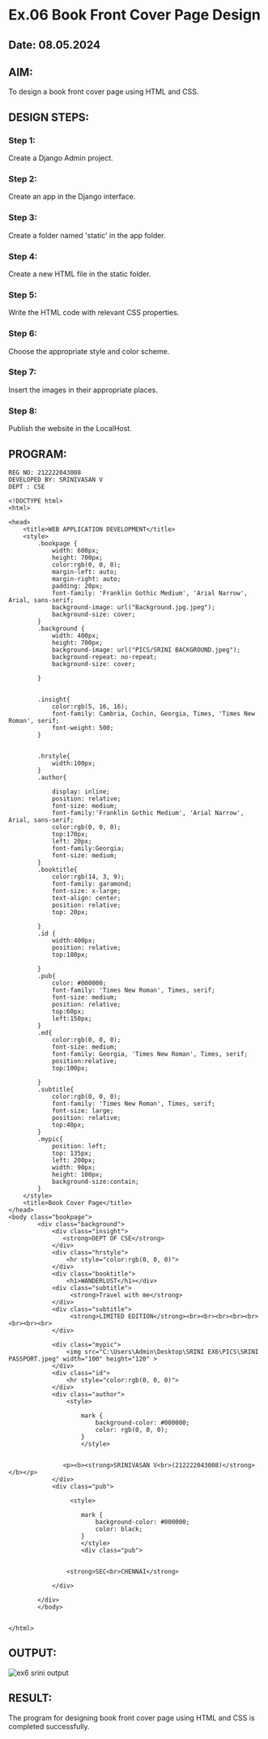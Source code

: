 # Ex.06 Book Front Cover Page Design
## Date: 08.05.2024

## AIM:
To design a book front cover page using HTML and CSS.

## DESIGN STEPS:

### Step 1:
Create a Django Admin project.

### Step 2:
Create an app in the Django interface.

### Step 3:
Create a folder named 'static' in the app folder.

### Step 4:
Create a new HTML file in the static folder.

### Step 5:
Write the HTML code with relevant CSS properties.

### Step 6:
Choose the appropriate style and color scheme.

### Step 7:
Insert the images in their appropriate places.

### Step 8:
Publish the website in the LocalHost.

## PROGRAM:

```
REG NO: 212222043008
DEVELOPED BY: SRINIVASAN V
DEPT : CSE

<!DOCTYPE html>
<html>

<head>
    <title>WEB APPLICATION DEVELOPMENT</title>
    <style>
        .bookpage {
            width: 600px;
            height: 700px;
            color:rgb(0, 0, 0);
            margin-left: auto;
            margin-right: auto;
            padding: 20px;
            font-family: 'Franklin Gothic Medium', 'Arial Narrow', Arial, sans-serif;
            background-image: url("Background.jpg.jpeg");
            background-size: cover;
        }
        .background {
            width: 400px;
            height: 700px;
            background-image: url("PICS/SRINI BACKGROUND.jpeg");
            background-repeat: no-repeat;
            background-size: cover;
            
        }
     

        .insight{
            color:rgb(5, 16, 16);
            font-family: Cambria, Cochin, Georgia, Times, 'Times New Roman', serif;
            font-weight: 500;
        }
        
        
        .hrstyle{
            width:100px;
        }
        .author{
        
            display: inline;
            position: relative;
            font-size: medium;
            font-family:'Franklin Gothic Medium', 'Arial Narrow', Arial, sans-serif;
            color:rgb(0, 0, 0);
            top:170px;
            left: 20px;
            font-family:Georgia;
            font-size: medium;
        }
        .booktitle{
            color:rgb(14, 3, 9);
            font-family: garamond;
            font-size: x-large;
            text-align: center;
            position: relative;
            top: 20px;
        
        }
        .id {
            width:400px;
            position: relative;
            top:180px;
            
        }
        .pub{
            color: #000000;
            font-family: 'Times New Roman', Times, serif;
            font-size: medium;
            position: relative;
            top:60px;
            left:150px;
        }
        .ed{
            color:rgb(0, 0, 0);
            font-size: medium;
            font-family: Georgia, 'Times New Roman', Times, serif;
            position:relative;
            top:100px;
        
        }
        .subtitle{
            color:rgb(0, 0, 0);
            font-family: 'Times New Roman', Times, serif;
            font-size: large;
            position: relative;
            top:40px;
        }
        .mypic{
            position: left;
            top: 135px;
            left: 200px;
            width: 90px;
            height: 100px;
            background-size:contain;
        }
    </style>
    <title>Book Cover Page</title>
</head>
<body class="bookpage">
        <div class="background">
            <div class="insight">
               <strong>DEPT OF CSE</strong> 
            </div>
            <div class="hrstyle">
                <hr style="color:rgb(0, 0, 0)">
            </div>
            <div class="booktitle">
                <h1>WANDERLUST</h1></div>
            <div class="subtitle">
                 <strong>Travel with me</strong> 
            </div>
            <div class="subtitle">
                 <strong>LIMITED EDITION</strong><br><br><br><br><br><br><br><br>
            </div>

            <div class="mypic">
                <img src="C:\Users\Admin\Desktop\SRINI EX6\PICS\SRINI PASSPORT.jpeg" width="100" height="120" >
            </div>
            <div class="id">
                <hr style="color:rgb(0, 0, 0)">
            </div>
            <div class="author">
                <style>
                
                    mark {
                        background-color: #000000; 
                        color: rgb(0, 0, 0);
                    }
                    </style>
                    

               <p><b><strong>SRINIVASAN V<br>(212222043008)</strong></b></p>
            </div>
            <div class="pub">
            
                 <style>
                
                    mark {
                        background-color: #000000; 
                        color: black;
                    }
                    </style>
                    <div class="pub">
                       
                    
                <strong>SEC<br>CHENNAI</strong>
            
            </div>
           
        </div>
        </body>
        

</html>
```

## OUTPUT:

![ex6 srini output](https://github.com/srinivasanvaiyali/cover/assets/145117665/9ca3b824-239c-472e-a250-cae83f70e80b)



## RESULT:
The program for designing book front cover page using HTML and CSS is completed successfully.
